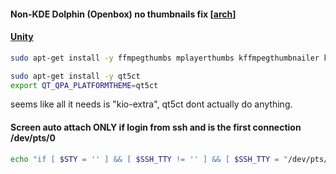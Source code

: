 #### Non-KDE Dolphin \(Openbox\) no thumbnails fix [[arch]]

#### [Unity](https://askubuntu.com/questions/411891/dolphin-does-not-show-thumbnails)
```bash
sudo apt-get install -y ffmpegthumbs mplayerthumbs kffmpegthumbnailer kio-extras

sudo apt-get install -y qt5ct
export QT_QPA_PLATFORMTHEME=qt5ct
```
seems like all it needs is "kio-extra", qt5ct dont actually do anything.</br>

#### Screen auto attach ONLY if login from ssh and is the first connection /dev/pts/0
```bash
echo "if [ $STY = '' ] && [ $SSH_TTY != '' ] && [ $SSH_TTY = "/dev/pts/0" ]; then screen -xR; fi" >> ~/.bashrc
```

[arch]: https://wiki.archlinux.org/index.php/Qt#Configuration_of_Qt5_apps_under_environments_other_than_KDE
